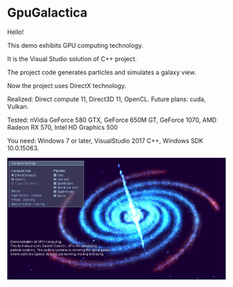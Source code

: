 # GpuGalactica

Hello!

This demo exhibits GPU computing technology.

It is the Visual Studio solution of C++ project.

The project code generates particles and simulates a galaxy view.

Now the project uses DirectX technology.


Realized: Direct compute 11, Direct3D 11, OpenCL.
Future plans: cuda, Vulkan.


Tested:
  nVidia GeForce 580 GTX, GeForce 650M GT, GeForce 1070,
  AMD Radeon RX 570,
  Intel HD Graphics 500


You need: Windows 7 or later, VisualStudio 2017 C++, Windows SDK 10.0.15063.


![Image of Yaktocat](Galaxy.jpg)



